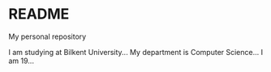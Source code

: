 # README
My personal repository


I am studying at Bilkent University...
My department is Computer Science...
I am 19...
